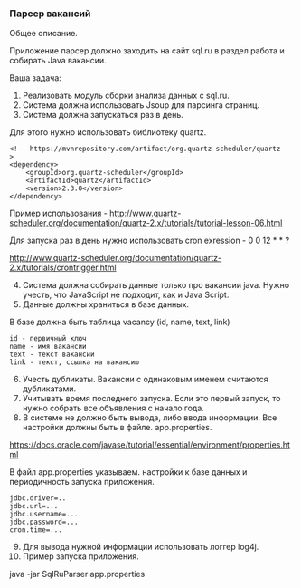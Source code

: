### Парсер вакансий

Общее описание.

Приложение парсер должно заходить на сайт sql.ru в раздел работа и собирать Java вакансии.

Ваша задача:
1. Реализовать модуль сборки анализа данных с sql.ru.
2. Система должна использовать Jsoup для парсинга страниц.
3. Система должна запускаться раз в день.

Для этого нужно использовать библиотеку quartz. 
```
<!-- https://mvnrepository.com/artifact/org.quartz-scheduler/quartz -->
<dependency>
    <groupId>org.quartz-scheduler</groupId>
    <artifactId>quartz</artifactId>
    <version>2.3.0</version>
</dependency>
```
Пример использования - http://www.quartz-scheduler.org/documentation/quartz-2.x/tutorials/tutorial-lesson-06.html

Для запуска раз в день нужно использовать cron exression - 0 0 12 * * ?

http://www.quartz-scheduler.org/documentation/quartz-2.x/tutorials/crontrigger.html

4. Система должна собирать данные только про вакансии java. Нужно учесть, что JavaScript не подходит, как и Java Script.
5. Данные должны храниться в базе данных. 

В базе должна быть таблица vacancy (id, name, text, link)
```
id - первичный ключ
name - имя вакансии
text - текст вакансии
link - текст, ссылка на вакансию
```

6. Учесть дубликаты. Вакансии с одинаковым именем считаются дубликатами.
7. Учитывать время последнего запуска. Если это первый запуск, то нужно собрать все объявления с начало года.
8. В системе не должно быть вывода, либо ввода информации. Все настройки должны быть в файле. app.properties.

https://docs.oracle.com/javase/tutorial/essential/environment/properties.html

В файл app.properties указываем. настройки к базе данных и периодичность запуска приложения.
```
jdbc.driver=..
jdbc.url=...
jdbc.username=...
jdbc.password=...
cron.time=...
```

9. Для вывода нужной информации использовать логгер log4j.
10. Пример запуска приложения. 

java -jar SqlRuParser app.properties